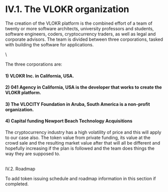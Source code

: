 # IV.1. The VLOKR organization

The creation of the VLOKR platform is the combined effort of a team of twenty or more software architects, university professors and students, software engineers, coders, cryptocurrency traders, as well as legal and corporate advisors. The team is divided between three corporations, tasked with building the software for applications.

\


The three corporations are:

#### 1) VLOKR Inc. in California, USA.

#### 2) 041 Agency in California, USA is the developer that works to create the VLOKR platform.

#### 3) The VLOCITY Foundation in Aruba, South America is a non-profit organization.

#### 4) Capital funding Newport Beach Technology Acquisitions



The cryptocurrency industry has a high volatility of price and this will apply to our case also. The token value from private funding, its value at the crowd sale and the resulting market value after that will all be different and hopefully increasing if the plan is followed and the team does things the way they are supposed to.

\
IV.2. Roadmap

To add token issuing schedule and roadmap information in this section if completed.
